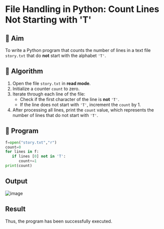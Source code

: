 # File Handling in Python: Count Lines Not Starting with 'T'

## 🎯 Aim
To write a Python program that counts the number of lines in a text file `story.txt` that do **not** start with the alphabet `'T'`.

## 🧠 Algorithm
1. Open the file `story.txt` in **read mode**.
2. Initialize a counter `count` to zero.
3. Iterate through each line of the file:
   - Check if the first character of the line is **not** `'T'`.
   - If the line does not start with `'T'`, increment the `count` by 1.
4. After processing all lines, print the `count` value, which represents the number of lines that do not start with `'T'`.

## 🧾 Program
```py
f=open("story.txt","r") 
count=0 
for lines in f: 
   if lines [0] not in 'T': 
      count+=1 
print(count)
```

## Output
![image](https://github.com/user-attachments/assets/d46a2ae7-d804-4f18-a278-c7237dd79aeb)

## Result
 Thus, the program has been successfully executed.
